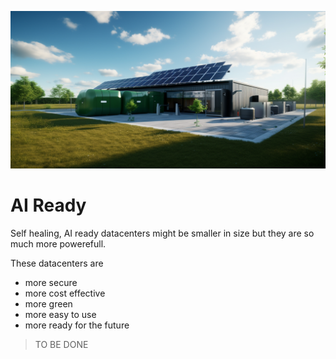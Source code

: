 
![](img/ai_cost_dc.png)

# AI Ready

Self healing, AI ready datacenters might be smaller in size but they are so much more powerefull.

These datacenters are

- more secure
- more cost effective
- more green
- more easy to use
- more ready for the future



> TO BE DONE